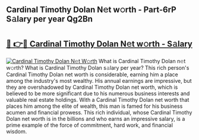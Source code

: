 ## Cardinal Timothy Dolan N𝚎t w𝚘rth - Part-6rP S𝚊lary per year Qg2Bn

# <h2><a href="http://gc0dx2f.nevu.top/?p=Cardinal+Timothy+Dolan">🔗 👉🔴 Cardinal Timothy Dolan N𝚎t w𝚘rth - S𝚊lary</a></h2>

[![Cardinal Timothy Dolan N𝚎t W𝚘rth](https://i.imgur.com/Oavwk0R.jpeg)](http://gc0dx2f.nevu.top/?p=Cardinal+Timothy+Dolan)
What is Cardinal Timothy Dolan n𝚎t w𝚘rth? What is Cardinal Timothy Dolan s𝚊lary per year?
This rich person's Cardinal Timothy Dolan net worth is considerable, earning him a place among the industry's most wealthy. His annual earnings are impressive, but they are overshadowed by Cardinal Timothy Dolan net worth, which is believed to be more significant due to his numerous business interests and valuable real estate holdings. With a Cardinal Timothy Dolan net worth that places him among the elite of wealth, this man is famed for his business acumen and financial prowess. This rich individual, whose Cardinal Timothy Dolan net worth is in the billions and who earns an impressive salary, is a prime example of the force of commitment, hard work, and financial wisdom.

